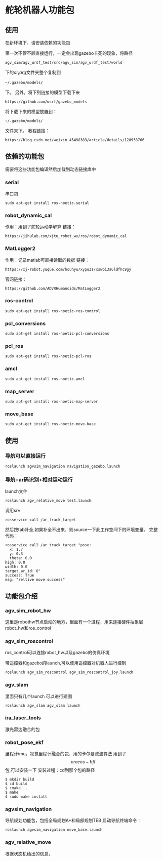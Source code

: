# 舵轮机器人功能包


## 使用
在新环境下，请安装依赖的功能包

第一次不管不顾直接运行，一定会出现gazebo卡死的现象，将路径
```
agv_sim/agv_urdf_test/src/agv_sim/agv_urdf_test/world
```
下的$ar_targ$文件夹整个复制到
```
~/.gazebo/models/
```
下。
另外，将下列链接的模型下载下来
```
https://github.com/osrf/gazebo_models
```
将下载下来的模型放置到：
```
~/.gazebo/models/
```
文件夹下。
教程链接：
```
https://blog.csdn.net/weixin_45498383/article/details/128938766
```



## 依赖的功能包
需要将这些功能包编译然后加载到动态链接库中

### serial
串口包

```
sudo apt-get install ros-noetic-serial
```

### robot_dynamic_cal
作用：用到了舵轮运动学解算
链接：
```
https://jihulab.com/xjtu_robot_wx/ros/robot_dynamic_cal
```

### MatLogger2
作用：记录matlab可直接读取的数据
链接：
```
https://xj-robot.yuque.com/houhyu/xypu3s/xswpi3a6ldfhc9gy
```
官网链接：
```
https://github.com/ADVRHumanoids/MatLogger2

```
### ros-control
```
sudo apt-get install ros-noetic-ros-control
```

### pcl_conversions
```
sudo apt-get install ros-noetic-pcl-conversions 
```

### pcl_ros

```
sudo apt-get install ros-noetic-pcl-ros

```

### amcl
```
sudo apt-get install ros-noetic-amcl
```

### map_server

```
sudo apt-get install ros-noetic-map-server
```

### move_base

```
sudo apt-get install ros-noetic-move-base

```

## 使用

### 导航可以直接运行
```
roslaunch agvsim_navigation navigation_gazebo.launch
```
### 导航+ar码识别+相对运动运行
launch文件
```
roslaunch agv_relative_move test.launch 
```
调用srv
```
rosservice call /ar_track_target
```
然后按tab补全,如果补全不出来，则source一下此工作空间下的环境变量。
完整代码：
```
rosservice call /ar_track_target "pose:
  x: 1.7
  y: 0.3
  theta: 0.0
high: 0.0
width: 0.0
target_ar_id: 0" 
success: True
msg: "reltive move success"
```



## 功能包介绍

### agv_sim_robot_hw
这里是robothw节点启动的地方，里面有一个进程，用来连接硬件抽象层robot_hw和ros_control

### agv_sim_roscontrol
ros_control可以连接robot_hw以及gazebo的仿真环境

带遥控器和gazebo的launch,可以使用遥控器对机器人进行控制

```
roslaunch agv_sim_roscontrol agv_sim_roscontrol_joy.launch
```


### agv_slam
里面只有几个launch
可以进行建图
```
roslaunch agv_slam agv_slam.launch
```
### ira_laser_tools
激光雷达融合的包

### robot_pose_ekf
里程计imu，视觉里程计融合的包，用的卡尔曼滤波算法
用到了 $$ orocos-bfl$$ 包,可以安装一下
安装过程：cd到那个包的路径
```
$ mkdir build
$ cd build
$ cmake ..
$ make
$ sudo make install
```

### agvsim_navigation
导航规划功能包，包括全局规划A*和局部规划TEB
启动导航终端命令：
```
roslaunch agvsim_navigation move_base.launch
```
### agv_relative_move
根据状态机给出的信息，



